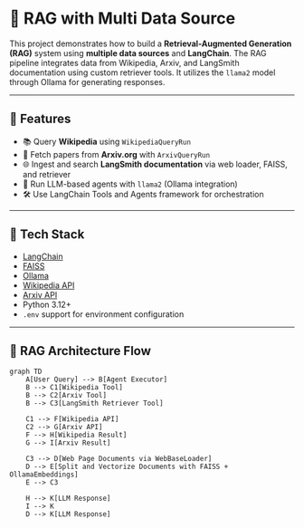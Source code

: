 # 🧠 RAG with Multi Data Source

This project demonstrates how to build a **Retrieval-Augmented Generation (RAG)** system using **multiple data sources** and **LangChain**. The RAG pipeline integrates data from Wikipedia, Arxiv, and LangSmith documentation using custom retriever tools. It utilizes the `llama2` model through Ollama for generating responses.

---

## 🔧 Features

- 📚 Query **Wikipedia** using `WikipediaQueryRun`
- 📄 Fetch papers from **Arxiv.org** with `ArxivQueryRun`
- 🌐 Ingest and search **LangSmith documentation** via web loader, FAISS, and retriever
- 🤖 Run LLM-based agents with `llama2` (Ollama integration)
- 🛠️ Use LangChain Tools and Agents framework for orchestration

---

## 🧰 Tech Stack

- [LangChain](https://python.langchain.com/)
- [FAISS](https://github.com/facebookresearch/faiss)
- [Ollama](https://ollama.com/)
- [Wikipedia API](https://pypi.org/project/wikipedia/)
- [Arxiv API](https://pypi.org/project/arxiv/)
- Python 3.12+
- `.env` support for environment configuration

---


## 🔁 RAG Architecture Flow

```mermaid
graph TD
    A[User Query] --> B[Agent Executor]
    B --> C1[Wikipedia Tool]
    B --> C2[Arxiv Tool]
    B --> C3[LangSmith Retriever Tool]

    C1 --> F[Wikipedia API]
    C2 --> G[Arxiv API]
    F --> H[Wikipedia Result]
    G --> I[Arxiv Result]

    C3 --> D[Web Page Documents via WebBaseLoader]
    D --> E[Split and Vectorize Documents with FAISS + OllamaEmbeddings]
    E --> C3

    H --> K[LLM Response]
    I --> K
    D --> K[LLM Response]

